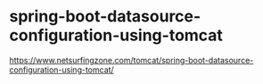 # spring-boot-datasource-configuration-using-tomcat

https://www.netsurfingzone.com/tomcat/spring-boot-datasource-configuration-using-tomcat/

